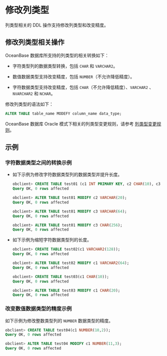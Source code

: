 # 修改列类型 

列类型相关的 DDL 操作支持修改列类型和改变精度。

## 修改列类型相关操作 

OceanBase 数据库所支持的列类型的相关转换如下：

* 字符类型列的数据类型转换，包括 `CHAR` 和 `VARCHAR2`。

  

* 数值数据类型支持改变精度，包括 `NUMBER`（不允许降低精度）。

  

* 字符数据类型支持改变精度，包括 `CHAR`（不允许降低精度）、`VARCHAR2` 、`NVARCHAR2` 和 `NCHAR`。

  




修改列类型的语法如下：

```sql
ALTER TABLE table_name MODEFY column_name data_type;
```



OceanBase 数据库 Oracle 模式下相关的列类型变更规则，请参考 [列类型变更规则](../10.online-ddl-1/4.column-type-change-rule.md)。

## 示例 

### 字符数据类型之间的转换示例 

* 如下示例为修改字符数据类型列的数据类型并提升长度。

  ```sql
  obclient> CREATE TABLE test01 (c1 INT PRIMARY KEY, c2 CHAR(10), c3 VARCHAR2(32));
  Query OK, 0 rows affected
  
  obclient> ALTER TABLE test01 MODIFY c2 VARCHAR(20);
  Query OK, 0 rows affected
  
  obclient> ALTER TABLE test01 MODIFY c3 VARCHAR(64);
  Query OK, 0 rows affected
  
  obclient> ALTER TABLE test01 MODIFY c3 CHAR(256);
  Query OK, 0 rows affected
  ```

  

* 如下示例为缩短字符数据类型列的长度。

  ```sql
  obclient> CREATE TABLE test02(c1 VARCHAR2(128));
  Query OK, 0 rows affected
  
  obclient> ALTER TABLE test02 MODIFY c1 VARCHAR2(64);
  Query OK, 0 rows affected
  
  obclient> CREATE TABLE test03(c1 CHAR(10));
  Query OK, 0 rows affected
  
  obclient> ALTER TABLE test03 MODIFY c1 CHAR(20);
  Query OK, 0 rows affected
  ```

  




### 改变数值数据类型的精度示例 

如下示例为修改整数类型列的 `NUMBER` 数据类型的精度。

```sql
obclient> CREATE TABLE test04(c1 NUMBER(10,2));
Query OK, 0 rows affected

obclient> ALTER TABLE test04 MODIFY c1 NUMBER(11,3);
Query OK, 0 rows affected
```


